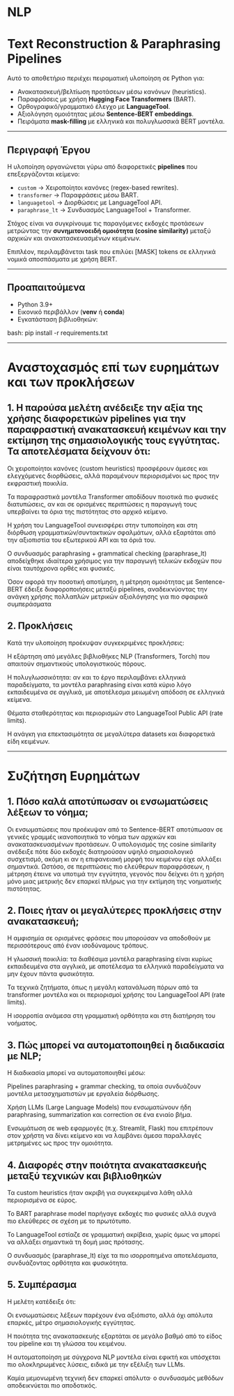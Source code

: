 # NLP
# Text Reconstruction & Paraphrasing Pipelines

Αυτό το αποθετήριο περιέχει πειραματική υλοποίηση σε Python για:
- Ανακατασκευή/βελτίωση προτάσεων μέσω κανόνων (heuristics).
- Παραφράσεις με χρήση **Hugging Face Transformers** (BART).
- Ορθογραφικό/γραμματικό έλεγχο με **LanguageTool**.
- Αξιολόγηση ομοιότητας μέσω **Sentence-BERT embeddings**.
- Πειράματα **mask-filling** με ελληνικά και πολυγλωσσικά BERT μοντέλα.

---

## Περιγραφή Έργου

Η υλοποίηση οργανώνεται γύρω από διαφορετικές **pipelines** που επεξεργάζονται κείμενο:  
- `custom` → Χειροποίητοι κανόνες (regex-based rewrites).  
- `transformer` → Παραφράσεις μέσω BART.  
- `languagetool` → Διορθώσεις με LanguageTool API.  
- `paraphrase_lt` → Συνδυασμός LanguageTool + Transformer.  

Στόχος είναι να συγκρίνουμε τις παραγόμενες εκδοχές προτάσεων μετρώντας την **συνημιτονοειδή ομοιότητα (cosine similarity)** μεταξύ αρχικών και ανακατασκευασμένων κειμένων.

Επιπλέον, περιλαμβάνεται task που επιλύει [MASK] tokens σε ελληνικά νομικά αποσπάσματα με χρήση BERT.

---

## Προαπαιτούμενα

- Python 3.9+
- Εικονικό περιβάλλον (**venv** ή **conda**)
- Εγκατάσταση βιβλιοθηκών:

bash:
pip install -r requirements.txt

---

# Αναστοχασμός επί των ευρημάτων και των προκλήσεων
## 1. Η παρούσα μελέτη ανέδειξε την αξία της χρήσης διαφορετικών pipelines για την παραφραστική ανακατασκευή κειμένων και την εκτίμηση της σημασιολογικής τους εγγύτητας. Τα αποτελέσματα δείχνουν ότι:

Οι χειροποίητοι κανόνες (custom heuristics) προσφέρουν άμεσες και ελεγχόμενες διορθώσεις, αλλά παραμένουν περιορισμένοι ως προς την εκφραστική ποικιλία.

Τα παραφραστικά μοντέλα Transformer αποδίδουν ποιοτικά πιο φυσικές διατυπώσεις, αν και σε ορισμένες περιπτώσεις η παραγωγή τους υπερβαίνει τα όρια της πιστότητας στο αρχικό κείμενο.

Η χρήση του LanguageTool συνεισφέρει στην τυποποίηση και στη διόρθωση γραμματικών/συντακτικών σφαλμάτων, αλλά εξαρτάται από την αξιοπιστία του εξωτερικού API και τα όριά του.

Ο συνδυασμός paraphrasing + grammatical checking (paraphrase_lt) αποδείχθηκε ιδιαίτερα χρήσιμος για την παραγωγή τελικών εκδοχών που είναι ταυτόχρονα ορθές και φυσικές.

Όσον αφορά την ποσοτική αποτίμηση, η μέτρηση ομοιότητας με Sentence-BERT έδειξε διαφοροποιήσεις μεταξύ pipelines, αναδεικνύοντας την ανάγκη χρήσης πολλαπλών μετρικών αξιολόγησης για πιο σφαιρικά συμπεράσματα


## 2. Προκλήσεις

Κατά την υλοποίηση προέκυψαν συγκεκριμένες προκλήσεις:

Η εξάρτηση από μεγάλες βιβλιοθήκες NLP (Transformers, Torch) που απαιτούν σημαντικούς υπολογιστικούς πόρους.

Η πολυγλωσσικότητα: αν και το έργο περιλαμβάνει ελληνικά παραδείγματα, τα μοντέλα paraphrasing είναι κατά κύριο λόγο εκπαιδευμένα σε αγγλικά, με αποτέλεσμα μειωμένη απόδοση σε ελληνικά κείμενα.

Θέματα σταθερότητας και περιορισμών στο LanguageTool Public API (rate limits).

Η ανάγκη για επεκτασιμότητα σε μεγαλύτερα datasets και διαφορετικά είδη κειμένων.

---

# Συζήτηση Ευρημάτων
## 1. Πόσο καλά αποτύπωσαν οι ενσωματώσεις λέξεων το νόημα;

Οι ενσωματώσεις που προέκυψαν από το Sentence-BERT αποτύπωσαν σε γενικές γραμμές ικανοποιητικά το νόημα των αρχικών και ανακατασκευασμένων προτάσεων. Ο υπολογισμός της cosine similarity ανέδειξε πότε δύο εκδοχές διατηρούσαν υψηλό σημασιολογικό συσχετισμό, ακόμη κι αν η επιφανειακή μορφή του κειμένου είχε αλλάξει σημαντικά. Ωστόσο, σε περιπτώσεις πιο ελεύθερων παραφράσεων, η μέτρηση έτεινε να υποτιμά την εγγύτητα, γεγονός που δείχνει ότι η χρήση μόνο μιας μετρικής δεν επαρκεί πλήρως για την εκτίμηση της νοηματικής πιστότητας.

## 2. Ποιες ήταν οι μεγαλύτερες προκλήσεις στην ανακατασκευή;

Η αμφισημία σε ορισμένες φράσεις που μπορούσαν να αποδοθούν με περισσότερους από έναν ισοδύναμους τρόπους.

Η γλωσσική ποικιλία: τα διαθέσιμα μοντέλα paraphrasing είναι κυρίως εκπαιδευμένα στα αγγλικά, με αποτέλεσμα τα ελληνικά παραδείγματα να μην έχουν πάντα φυσικότητα.

Τα τεχνικά ζητήματα, όπως η μεγάλη κατανάλωση πόρων από τα transformer μοντέλα και οι περιορισμοί χρήσης του LanguageTool API (rate limits).

Η ισορροπία ανάμεσα στη γραμματική ορθότητα και στη διατήρηση του νοήματος.

## 3. Πώς μπορεί να αυτοματοποιηθεί η διαδικασία με NLP;

Η διαδικασία μπορεί να αυτοματοποιηθεί μέσω:

Pipelines paraphrasing + grammar checking, τα οποία συνδυάζουν μοντέλα μετασχηματιστών με εργαλεία διόρθωσης.

Χρήση LLMs (Large Language Models) που ενσωματώνουν ήδη paraphrasing, summarization και correction σε ένα ενιαίο βήμα.

Ενσωμάτωση σε web εφαρμογές (π.χ. Streamlit, Flask) που επιτρέπουν στον χρήστη να δίνει κείμενο και να λαμβάνει άμεσα παραλλαγές μετρημένες ως προς την ομοιότητα.

## 4. Διαφορές στην ποιότητα ανακατασκευής μεταξύ τεχνικών και βιβλιοθηκών

Τα custom heuristics ήταν ακριβή για συγκεκριμένα λάθη αλλά περιορισμένα σε εύρος.

Το BART paraphrase model παρήγαγε εκδοχές πιο φυσικές αλλά συχνά πιο ελεύθερες σε σχέση με το πρωτότυπο.

Το LanguageTool εστίαζε σε γραμματική ακρίβεια, χωρίς όμως να μπορεί να αλλάξει σημαντικά τη δομή μιας πρότασης.

Ο συνδυασμός (paraphrase_lt) είχε τα πιο ισορροπημένα αποτελέσματα, συνδυάζοντας ορθότητα και φυσικότητα.

## 5. Συμπέρασμα

Η μελέτη κατέδειξε ότι:

Οι ενσωματώσεις λέξεων παρέχουν ένα αξιόπιστο, αλλά όχι απόλυτα επαρκές, μέτρο σημασιολογικής εγγύτητας.

Η ποιότητα της ανακατασκευής εξαρτάται σε μεγάλο βαθμό από το είδος του pipeline και τη γλώσσα του κειμένου.

Η αυτοματοποίηση με σύγχρονα NLP μοντέλα είναι εφικτή και υπόσχεται πιο ολοκληρωμένες λύσεις, ειδικά με την εξέλιξη των LLMs.

Καμία μεμονωμένη τεχνική δεν επαρκεί απόλυτα· ο συνδυασμός μεθόδων αποδεικνύεται πιο αποδοτικός.


